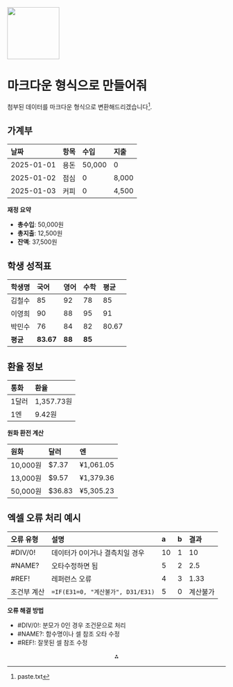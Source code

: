 <img src="https://r2cdn.perplexity.ai/pplx-full-logo-primary-dark%402x.png" class="logo" width="120"/>

# 마크다운 형식으로 만들어줘

첨부된 데이터를 마크다운 형식으로 변환해드리겠습니다[^1].

## 가계부

| 날짜 | 항목 | 수입 | 지출 |
| :-- | :-- | :-- | :-- |
| 2025-01-01 | 용돈 | 50,000 | 0 |
| 2025-01-02 | 점심 | 0 | 8,000 |
| 2025-01-03 | 커피 | 0 | 4,500 |

**재정 요약**

- **총수입**: 50,000원
- **총지출**: 12,500원
- **잔액**: 37,500원


## 학생 성적표

| 학생명 | 국어 | 영어 | 수학 | 평균 |
| :-- | :-- | :-- | :-- | :-- |
| 김철수 | 85 | 92 | 78 | 85 |
| 이영희 | 90 | 88 | 95 | 91 |
| 박민수 | 76 | 84 | 82 | 80.67 |
| **평균** | **83.67** | **88** | **85** |  |

## 환율 정보

| 통화 | 환율 |
| :-- | :-- |
| 1달러 | 1,357.73원 |
| 1엔 | 9.42원 |

**원화 환전 계산**


| 원화 | 달러 | 엔 |
| :-- | :-- | :-- |
| 10,000원 | \$7.37 | ¥1,061.05 |
| 13,000원 | \$9.57 | ¥1,379.36 |
| 50,000원 | \$36.83 | ¥5,305.23 |

## 엑셀 오류 처리 예시

| 오류 유형 | 설명 | a | b | 결과 |
| :-- | :-- | :-- | :-- | :-- |
| \#DIV/0! | 데이터가 0이거나 결측치일 경우 | 10 | 1 | 10 |
| \#NAME? | 오타수정하면 됨 | 5 | 2 | 2.5 |
| \#REF! | 레퍼런스 오류 | 4 | 3 | 1.33 |
| 조건부 계산 | `=IF(E31=0, "계산불가", D31/E31)` | 5 | 0 | 계산불가 |

**오류 해결 방법**

- \#DIV/0!: 분모가 0인 경우 조건문으로 처리
- \#NAME?: 함수명이나 셀 참조 오타 수정
- \#REF!: 잘못된 셀 참조 수정

<div style="text-align: center">⁂</div>

[^1]: paste.txt

